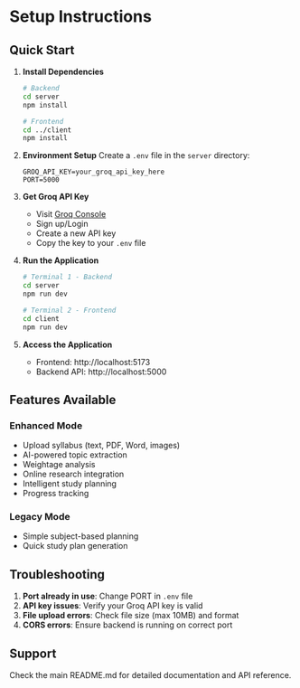 # Setup Instructions

## Quick Start

1. **Install Dependencies**

   ```bash
   # Backend
   cd server
   npm install

   # Frontend
   cd ../client
   npm install
   ```

2. **Environment Setup**
   Create a `.env` file in the `server` directory:

   ```env
   GROQ_API_KEY=your_groq_api_key_here
   PORT=5000
   ```

3. **Get Groq API Key**

   - Visit [Groq Console](https://console.groq.com/)
   - Sign up/Login
   - Create a new API key
   - Copy the key to your `.env` file

4. **Run the Application**

   ```bash
   # Terminal 1 - Backend
   cd server
   npm run dev

   # Terminal 2 - Frontend
   cd client
   npm run dev
   ```

5. **Access the Application**
   - Frontend: http://localhost:5173
   - Backend API: http://localhost:5000

## Features Available

### Enhanced Mode

- Upload syllabus (text, PDF, Word, images)
- AI-powered topic extraction
- Weightage analysis
- Online research integration
- Intelligent study planning
- Progress tracking

### Legacy Mode

- Simple subject-based planning
- Quick study plan generation

## Troubleshooting

1. **Port already in use**: Change PORT in `.env` file
2. **API key issues**: Verify your Groq API key is valid
3. **File upload errors**: Check file size (max 10MB) and format
4. **CORS errors**: Ensure backend is running on correct port

## Support

Check the main README.md for detailed documentation and API reference.
